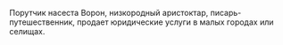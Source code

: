 Порутчик насеста Ворон, низкородный аристоктар, писарь-путешественник, продает юридические услуги в малых городах или селищах.